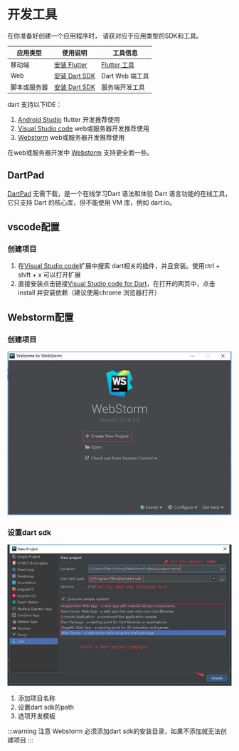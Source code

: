 # 开发工具

在你准备好创建一个应用程序时， 请获对应于应用类型的SDK和工具。

应用类型|使用说明|工具信息
--|--|--
移动端|[安装 Flutter](https://flutter.io/)|[Flutter 工具](https://flutter.io/docs/development/tools/android-studio)
Web|[安装 Dart SDK](/zh/guide/install)| Dart Web 端工具
脚本或服务器|[安装 Dart SDK](/zh/guide/install)| 服务端开发工具


dart 支持以下IDE：

1. [Android Studio](http://www.android-studio.org/) flutter 开发推荐使用
2. [Visual Studio code](https://code.visualstudio.com/) web或服务器开发推荐使用
3. [Webstorm](http://www.jetbrains.com/webstorm/) web或服务器开发推荐使用

在web或服务器开发中 [Webstorm](http://www.jetbrains.com/webstorm/) 支持更全面一些。

## DartPad

[DartPad](https://dartpad.cn/) 无需下载，是一个在线学习Dart 语法和体验 Dart 语言功能的在线工具，它只支持 Dart 的核心库，但不能使用 VM 库，例如 dart:io。

## vscode配置

### 创建项目
1. 在[Visual Studio code](https://code.visualstudio.com/)扩展中搜索 dart相关的插件，并且安装。使用ctrl + shift + x 可以打开扩展
2. 直接安装点击链接[Visual Studio code for Dart](https://marketplace.visualstudio.com/items?itemName=Dart-Code.dart-code)，在打开的网页中，点击install 并安装依赖（建议使用chrome 浏览器打开）


## Webstorm配置

###  创建项目
![img](./images/webstorm-create-project.jpg)

### 设置dart sdk
![img](./images/webstorm-set-dart-sdk.jpg)

1. 添加项目名称
2. 设置dart sdk的path
3. 选项开发模板

:::warning 注意
Webstorm 必须添加dart sdk的安装目录，如果不添加就无法创建项目
:::
